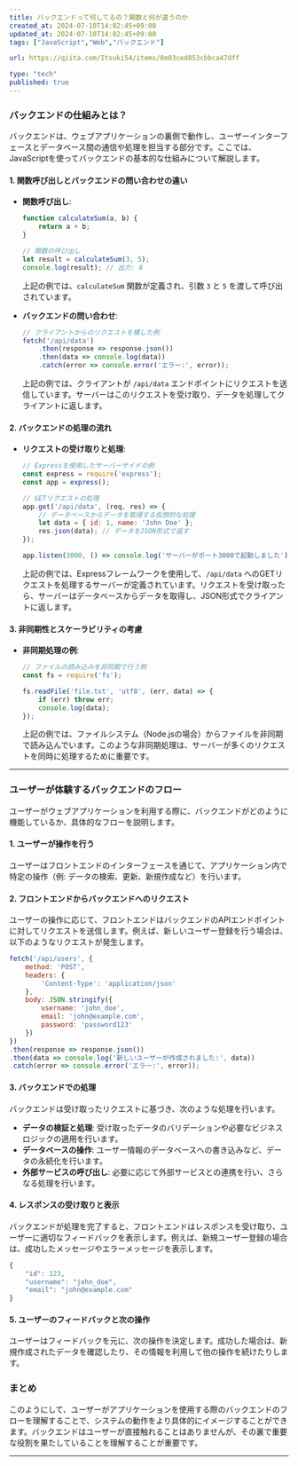 ```yaml
---
title: バックエンドって何してるの？関数と何が違うのか
created_at: 2024-07-10T14:02:45+09:00
updated_at: 2024-07-10T14:02:45+09:00
tags: ["JavaScript","Web","バックエンド"]

url: https://qiita.com/Itsuki54/items/0e03ced853cbbca47dff

type: "tech"
published: true
---
```


### バックエンドの仕組みとは？

バックエンドは、ウェブアプリケーションの裏側で動作し、ユーザーインターフェースとデータベース間の通信や処理を担当する部分です。ここでは、JavaScriptを使ってバックエンドの基本的な仕組みについて解説します。

#### 1. 関数呼び出しとバックエンドの問い合わせの違い

- **関数呼び出し**:
  ```javascript
  function calculateSum(a, b) {
      return a + b;
  }

  // 関数の呼び出し
  let result = calculateSum(3, 5);
  console.log(result); // 出力: 8
  ```
  上記の例では、`calculateSum` 関数が定義され、引数 `3` と `5` を渡して呼び出されています。

- **バックエンドの問い合わせ**:
  ```javascript
  // クライアントからのリクエストを模した例
  fetch('/api/data')
      .then(response => response.json())
      .then(data => console.log(data))
      .catch(error => console.error('エラー:', error));
  ```
  上記の例では、クライアントが `/api/data` エンドポイントにリクエストを送信しています。サーバーはこのリクエストを受け取り、データを処理してクライアントに返します。

#### 2. バックエンドの処理の流れ

- **リクエストの受け取りと処理**:
  ```javascript
  // Expressを使用したサーバーサイドの例
  const express = require('express');
  const app = express();

  // GETリクエストの処理
  app.get('/api/data', (req, res) => {
      // データベースからデータを取得する仮想的な処理
      let data = { id: 1, name: 'John Doe' };
      res.json(data); // データをJSON形式で返す
  });

  app.listen(3000, () => console.log('サーバーがポート3000で起動しました'));
  ```
  上記の例では、Expressフレームワークを使用して、`/api/data` へのGETリクエストを処理するサーバーが定義されています。リクエストを受け取ったら、サーバーはデータベースからデータを取得し、JSON形式でクライアントに返します。

#### 3. 非同期性とスケーラビリティの考慮

- **非同期処理の例**:
  ```javascript
  // ファイルの読み込みを非同期で行う例
  const fs = require('fs');

  fs.readFile('file.txt', 'utf8', (err, data) => {
      if (err) throw err;
      console.log(data);
  });
  ```
  上記の例では、ファイルシステム（Node.jsの場合）からファイルを非同期で読み込んでいます。このような非同期処理は、サーバーが多くのリクエストを同時に処理するために重要です。


---

### ユーザーが体験するバックエンドのフロー

ユーザーがウェブアプリケーションを利用する際に、バックエンドがどのように機能しているか、具体的なフローを説明します。

#### 1. ユーザーが操作を行う

ユーザーはフロントエンドのインターフェースを通じて、アプリケーション内で特定の操作（例: データの検索、更新、新規作成など）を行います。

#### 2. フロントエンドからバックエンドへのリクエスト

ユーザーの操作に応じて、フロントエンドはバックエンドのAPIエンドポイントに対してリクエストを送信します。例えば、新しいユーザー登録を行う場合は、以下のようなリクエストが発生します。

```javascript
fetch('/api/users', {
    method: 'POST',
    headers: {
        'Content-Type': 'application/json'
    },
    body: JSON.stringify({
        username: 'john_doe',
        email: 'john@example.com',
        password: 'password123'
    })
})
.then(response => response.json())
.then(data => console.log('新しいユーザーが作成されました:', data))
.catch(error => console.error('エラー:', error));
```

#### 3. バックエンドでの処理

バックエンドは受け取ったリクエストに基づき、次のような処理を行います。

- **データの検証と処理**: 受け取ったデータのバリデーションや必要なビジネスロジックの適用を行います。
- **データベースの操作**: ユーザー情報のデータベースへの書き込みなど、データの永続化を行います。
- **外部サービスの呼び出し**: 必要に応じて外部サービスとの連携を行い、さらなる処理を行います。

#### 4. レスポンスの受け取りと表示

バックエンドが処理を完了すると、フロントエンドはレスポンスを受け取り、ユーザーに適切なフィードバックを表示します。例えば、新規ユーザー登録の場合は、成功したメッセージやエラーメッセージを表示します。

```javascript
{
    "id": 123,
    "username": "john_doe",
    "email": "john@example.com"
}
```

#### 5. ユーザーのフィードバックと次の操作

ユーザーはフィードバックを元に、次の操作を決定します。成功した場合は、新規作成されたデータを確認したり、その情報を利用して他の操作を続けたりします。

### まとめ

このようにして、ユーザーがアプリケーションを使用する際のバックエンドのフローを理解することで、システムの動作をより具体的にイメージすることができます。バックエンドはユーザーが直接触れることはありませんが、その裏で重要な役割を果たしていることを理解することが重要です。

---
